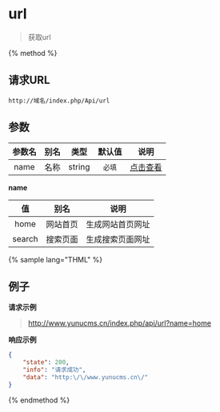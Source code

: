 # url

> 获取url

{% method %}

## 请求URL

    http://域名/index.php/Api/url

## 参数

|参数名|别名|类型|默认值|说明|
|:----:|:--:|:--:|:----:|:--:|
|name|名称|string|`必填`|[点击查看](#name)|

<span id="name">**name**</span>

|值|别名|说明|
|:-:|:--:|:--:|
|home|网站首页|生成网站首页网址|
|search|搜索页面|生成搜索页面网址|

{% sample lang="THML" %}

## 例子

**请求示例**

> http://www.yunucms.cn/index.php/api/url?name=home

**响应示例**

```json
{
    "state": 200,
    "info": "请求成功",
    "data": "http:\/\/www.yunucms.cn\/"
}
```

{% endmethod %}
